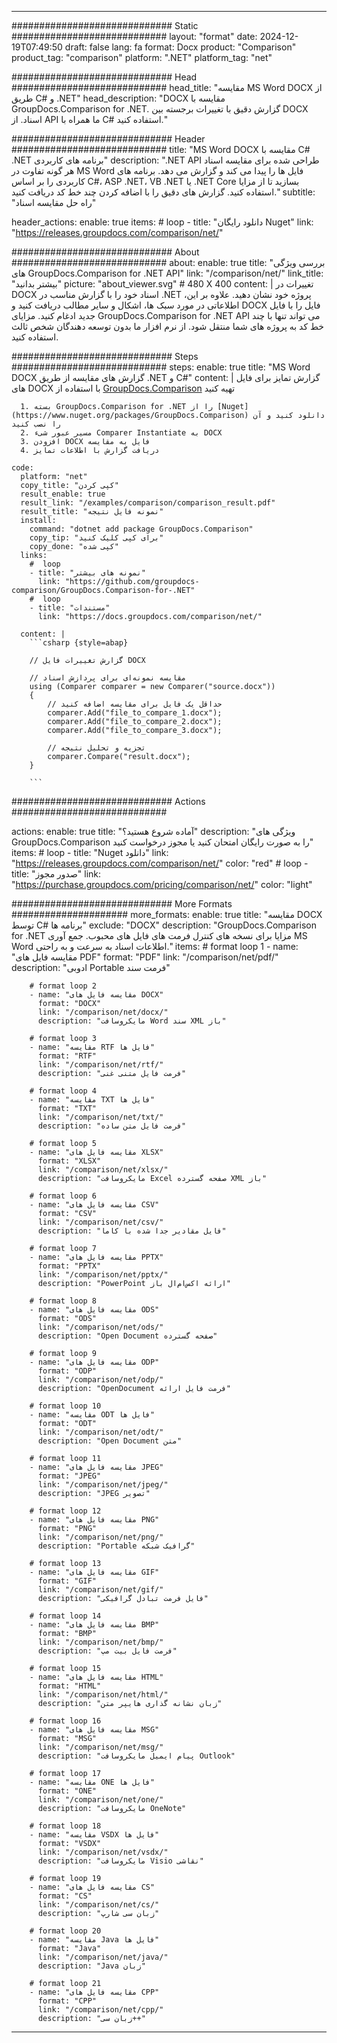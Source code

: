 
---
############################# Static ############################
layout: "format"
date:  2024-12-19T07:49:50
draft: false
lang: fa
format: Docx
product: "Comparison"
product_tag: "comparison"
platform: ".NET"
platform_tag: "net"

############################# Head ############################
head_title: "مقایسه MS Word DOCX از طریق C# و .NET"
head_description: "DOCX مقایسه با GroupDocs.Comparison for .NET. گزارش دقیق با تغییرات برجسته بین DOCX اسناد. از API ما همراه با C# استفاده کنید."

############################# Header ############################
title: "MS Word DOCX مقایسه با C# .NET برنامه های کاربردی" 
description: ".NET API طراحی شده برای مقایسه اسناد هر گونه تفاوت در MS Word فایل ها را پیدا می کند و گزارش می دهد. برنامه های کاربردی را بر اساس C#، ASP .NET، VB .NET یا .NET Core بسازید تا از مزایا استفاده کنید. گزارش های دقیق را با اضافه کردن چند خط کد دریافت کنید."
subtitle: "راه حل مقایسه اسناد" 

header_actions:
  enable: true
  items:
    #  loop
    - title: "دانلود رایگان Nuget"
      link: "https://releases.groupdocs.com/comparison/net/"
      
############################# About ############################
about:
    enable: true
    title: "بررسی ویژگی های GroupDocs.Comparison for .NET API"
    link: "/comparison/net/"
    link_title: "بیشتر بدانید"
    picture: "about_viewer.svg" # 480 X 400
    content: |
       تغییرات در DOCX اسناد خود را با گزارش مناسب در .NET پروژه خود نشان دهید. علاوه بر این، اطلاعاتی در مورد سبک ها، اشکال و سایر مطالب دریافت کنید و DOCX فایل را با فایل جدید ادغام کنید. مزایای GroupDocs.Comparison for .NET API می تواند تنها با چند خط کد به پروژه های شما منتقل شود. از نرم افزار ما بدون توسعه دهندگان شخص ثالث استفاده کنید.

############################# Steps ############################
steps:
    enable: true
    title: "MS Word DOCX گزارش های مقایسه از طریق .NET و C#"
    content: |
      گزارش تمایز برای فایل های DOCX با استفاده از [GroupDocs.Comparison](https://products.groupdocs.com/comparison/net/) تهیه کنید
      
      1. بسته GroupDocs.Comparison for .NET را از [Nuget](https://www.nuget.org/packages/GroupDocs.Comparison) دانلود کنید و آن را نصب کنید
      2. مسیر عبور شیء Comparer Instantiate به DOCX
      3. افزودن DOCX فایل به مقایسه
      4. دریافت گزارش با اطلاعات تمایز
   
    code:
      platform: "net"
      copy_title: "کپی کردن"
      result_enable: true
      result_link: "/examples/comparison/comparison_result.pdf"
      result_title: "نمونه فایل نتیجه"
      install:
        command: "dotnet add package GroupDocs.Comparison"
        copy_tip: "برای کپی کلیک کنید"
        copy_done: "کپی شده"
      links:
        #  loop
        - title: "نمونه های بیشتر"
          link: "https://github.com/groupdocs-comparison/GroupDocs.Comparison-for-.NET"
        #  loop
        - title: "مستندات"
          link: "https://docs.groupdocs.com/comparison/net/"
          
      content: |
        ```csharp {style=abap}

        // گزارش تغییرات فایل DOCX

        // مقایسه نمونه‌ای برای پردازش اسناد
        using (Comparer comparer = new Comparer("source.docx"))
        {
            // حداقل یک فایل برای مقایسه اضافه کنید
        	comparer.Add("file_to_compare_1.docx");
            comparer.Add("file_to_compare_2.docx");
            comparer.Add("file_to_compare_3.docx");

            // تجزیه و تحلیل نتیجه
            comparer.Compare("result.docx"); 
        }
        
        ```            

############################# Actions ############################

actions:
  enable: true
  title: "آماده شروع هستید؟"
  description: "ویژگی های GroupDocs.Comparison را به صورت رایگان امتحان کنید یا مجوز درخواست کنید"
  items:
    #  loop
    - title: "Nuget دانلود"
      link: "https://releases.groupdocs.com/comparison/net/"
      color: "red"
        #  loop
    - title: "صدور مجوز"
      link: "https://purchase.groupdocs.com/pricing/comparison/net/"
      color: "light"


############################# More Formats #####################
more_formats:
    enable: true
    title: "مقایسه DOCX توسط C# برنامه ها"
    exclude: "DOCX"
    description: "GroupDocs.Comparison for .NET مزایا برای نسخه های کنترل فرمت های فایل های محبوب. جمع آوری MS Word اطلاعات اسناد به سرعت و به راحتی."
    items: 
        # format loop 1
        - name: "مقایسه فایل های PDF"
          format: "PDF"
          link: "/comparison/net/pdf/"
          description: "ادوبی Portable فرمت سند"

        # format loop 2
        - name: "مقایسه فایل های DOCX"
          format: "DOCX"
          link: "/comparison/net/docx/"
          description: "مایکروسافت Word سند XML باز"

        # format loop 3
        - name: "مقایسه RTF فایل ها"
          format: "RTF"
          link: "/comparison/net/rtf/"
          description: "فرمت فایل متنی غنی"

        # format loop 4
        - name: "مقایسه TXT فایل ها"
          format: "TXT"
          link: "/comparison/net/txt/"
          description: "فرمت فایل متن ساده"

        # format loop 5
        - name: "مقایسه فایل های XLSX"
          format: "XLSX"
          link: "/comparison/net/xlsx/"
          description: "مایکروسافت Excel صفحه گسترده XML باز"

        # format loop 6
        - name: "مقایسه فایل های CSV"
          format: "CSV"
          link: "/comparison/net/csv/"
          description: "فایل مقادیر جدا شده با کاما"

        # format loop 7
        - name: "مقایسه فایل های PPTX"
          format: "PPTX"
          link: "/comparison/net/pptx/"
          description: "PowerPoint ارائه اکس‌ام‌ال باز"

        # format loop 8
        - name: "مقایسه فایل های ODS"
          format: "ODS"
          link: "/comparison/net/ods/"
          description: "Open Document صفحه گسترده"

        # format loop 9
        - name: "مقایسه فایل های ODP"
          format: "ODP"
          link: "/comparison/net/odp/"
          description: "OpenDocument فرمت فایل ارائه"

        # format loop 10
        - name: "مقایسه ODT فایل ها"
          format: "ODT"
          link: "/comparison/net/odt/"
          description: "Open Document متن"

        # format loop 11
        - name: "مقایسه فایل های JPEG"
          format: "JPEG"
          link: "/comparison/net/jpeg/"
          description: "JPEG تصویر"

        # format loop 12
        - name: "مقایسه فایل های PNG"
          format: "PNG"
          link: "/comparison/net/png/"
          description: "Portable گرافیک شبکه"

        # format loop 13
        - name: "مقایسه فایل های GIF"
          format: "GIF"
          link: "/comparison/net/gif/"
          description: "فایل فرمت تبادل گرافیکی"

        # format loop 14
        - name: "مقایسه فایل های BMP"
          format: "BMP"
          link: "/comparison/net/bmp/"
          description: "فرمت فایل بیت مپ"

        # format loop 15
        - name: "مقایسه فایل های HTML"
          format: "HTML"
          link: "/comparison/net/html/"
          description: "زبان نشانه گذاری هایپر متن"

        # format loop 16
        - name: "مقایسه فایل های MSG"
          format: "MSG"
          link: "/comparison/net/msg/"
          description: "پیام ایمیل مایکروسافت Outlook"

        # format loop 17
        - name: "مقایسه ONE فایل ها"
          format: "ONE"
          link: "/comparison/net/one/"
          description: "مایکروسافت OneNote"

        # format loop 18
        - name: "مقایسه VSDX فایل ها"
          format: "VSDX"
          link: "/comparison/net/vsdx/"
          description: "مایکروسافت Visio نقاشی"

        # format loop 19
        - name: "مقایسه فایل های CS"
          format: "CS"
          link: "/comparison/net/cs/"
          description: "زبان سی شارپ"

        # format loop 20
        - name: "مقایسه Java فایل ها"
          format: "Java"
          link: "/comparison/net/java/"
          description: "Java زبان"
          
        # format loop 21
        - name: "مقایسه فایل های CPP"
          format: "CPP"
          link: "/comparison/net/cpp/"
          description: "زبان سی++"
---